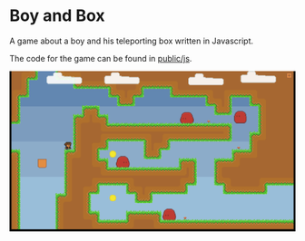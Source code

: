 # Boy and Box

A game about a boy and his teleporting box written in Javascript.

The code for the game can be found in [public/js](public/js).

![](public/scrt0.png)
